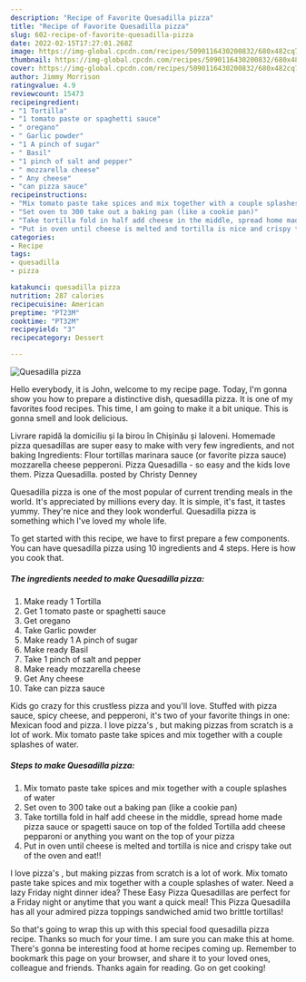 ```yaml
---
description: "Recipe of Favorite Quesadilla pizza"
title: "Recipe of Favorite Quesadilla pizza"
slug: 602-recipe-of-favorite-quesadilla-pizza
date: 2022-02-15T17:27:01.268Z
image: https://img-global.cpcdn.com/recipes/5090116430200832/680x482cq70/quesadilla-pizza-recipe-main-photo.jpg
thumbnail: https://img-global.cpcdn.com/recipes/5090116430200832/680x482cq70/quesadilla-pizza-recipe-main-photo.jpg
cover: https://img-global.cpcdn.com/recipes/5090116430200832/680x482cq70/quesadilla-pizza-recipe-main-photo.jpg
author: Jimmy Morrison
ratingvalue: 4.9
reviewcount: 15473
recipeingredient:
- "1 Tortilla"
- "1 tomato paste or spaghetti sauce"
- " oregano"
- " Garlic powder"
- "1 A pinch of sugar"
- " Basil"
- "1 pinch of salt and pepper"
- " mozzarella cheese"
- " Any cheese"
- "can pizza sauce"
recipeinstructions:
- "Mix tomato paste take spices and mix together with a couple splashes of water"
- "Set oven to 300 take out a baking pan (like a cookie pan)"
- "Take tortilla fold in half add cheese in the middle, spread home made pizza sauce or spagetti sauce on top of the folded Tortilla add cheese pepparoni or anything you want on the top of your pizza"
- "Put in oven until cheese is melted and tortilla is nice and crispy take out of the oven and eat!!"
categories:
- Recipe
tags:
- quesadilla
- pizza

katakunci: quesadilla pizza 
nutrition: 287 calories
recipecuisine: American
preptime: "PT23M"
cooktime: "PT32M"
recipeyield: "3"
recipecategory: Dessert

---
```



![Quesadilla pizza](https://img-global.cpcdn.com/recipes/5090116430200832/680x482cq70/quesadilla-pizza-recipe-main-photo.jpg)

Hello everybody, it is John, welcome to my recipe page. Today, I'm gonna show you how to prepare a distinctive dish, quesadilla pizza. It is one of my favorites food recipes. This time, I am going to make it a bit unique. This is gonna smell and look delicious.

Livrare rapidă la domiciliu și la birou în Chișinău și Ialoveni. Homemade pizza quesadillas are super easy to make with very few ingredients, and not baking Ingredients: Flour tortillas marinara sauce (or favorite pizza sauce) mozzarella cheese pepperoni. Pizza Quesadilla - so easy and the kids love them. Pizza Quesadilla. posted by Christy Denney

Quesadilla pizza is one of the most popular of current trending meals in the world. It's appreciated by millions every day. It is simple, it's fast, it tastes yummy. They're nice and they look wonderful. Quesadilla pizza is something which I've loved my whole life.


To get started with this recipe, we have to first prepare a few components. You can have quesadilla pizza using 10 ingredients and 4 steps. Here is how you cook that.

<!--inarticleads1-->

##### The ingredients needed to make Quesadilla pizza:

1. Make ready 1 Tortilla
1. Get 1 tomato paste or spaghetti sauce
1. Get  oregano
1. Take  Garlic powder
1. Make ready 1 A pinch of sugar
1. Make ready  Basil
1. Take 1 pinch of salt and pepper
1. Make ready  mozzarella cheese
1. Get  Any cheese
1. Take can pizza sauce


Kids go crazy for this crustless pizza and you&#39;ll love. Stuffed with pizza sauce, spicy cheese, and pepperoni, it&#39;s two of your favorite things in one: Mexican food and pizza. I love pizza&#39;s , but making pizzas from scratch is a lot of work. Mix tomato paste take spices and mix together with a couple splashes of water. 

<!--inarticleads2-->

##### Steps to make Quesadilla pizza:

1. Mix tomato paste take spices and mix together with a couple splashes of water
1. Set oven to 300 take out a baking pan (like a cookie pan)
1. Take tortilla fold in half add cheese in the middle, spread home made pizza sauce or spagetti sauce on top of the folded Tortilla add cheese pepparoni or anything you want on the top of your pizza
1. Put in oven until cheese is melted and tortilla is nice and crispy take out of the oven and eat!!


I love pizza&#39;s , but making pizzas from scratch is a lot of work. Mix tomato paste take spices and mix together with a couple splashes of water. Need a lazy Friday night dinner idea? These Easy Pizza Quesadillas are perfect for a Friday night or anytime that you want a quick meal! This Pizza Quesadilla has all your admired pizza toppings sandwiched amid two brittle tortillas! 

So that's going to wrap this up with this special food quesadilla pizza recipe. Thanks so much for your time. I am sure you can make this at home. There's gonna be interesting food at home recipes coming up. Remember to bookmark this page on your browser, and share it to your loved ones, colleague and friends. Thanks again for reading. Go on get cooking!
